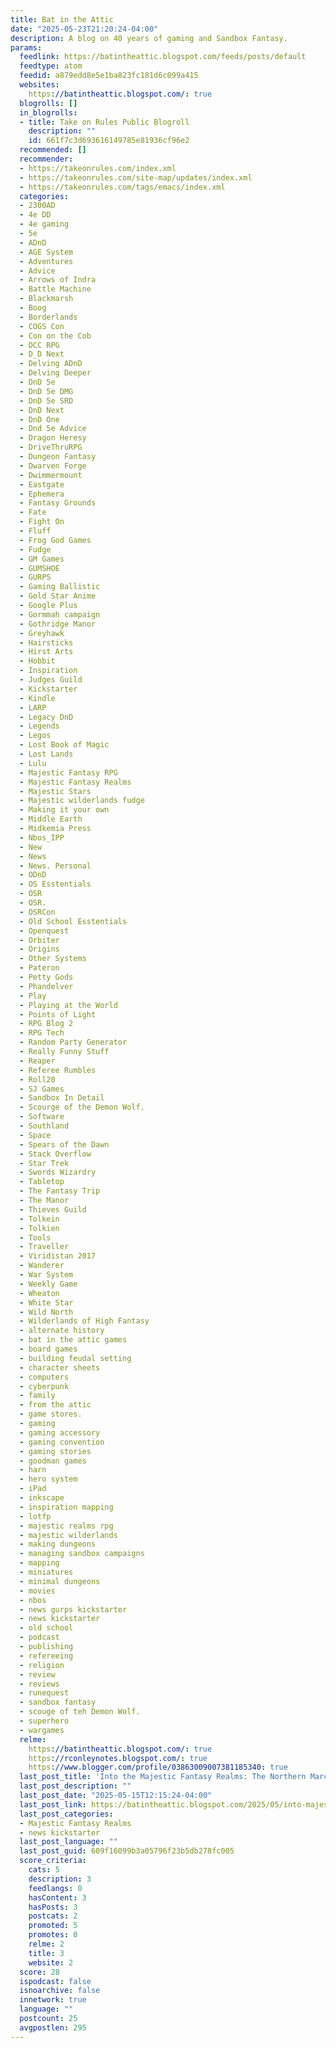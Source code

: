 ```yaml
---
title: Bat in the Attic
date: "2025-05-23T21:20:24-04:00"
description: A blog on 40 years of gaming and Sandbox Fantasy.
params:
  feedlink: https://batintheattic.blogspot.com/feeds/posts/default
  feedtype: atom
  feedid: a879edd8e5e1ba823fc181d6c099a415
  websites:
    https://batintheattic.blogspot.com/: true
  blogrolls: []
  in_blogrolls:
  - title: Take on Rules Public Blogroll
    description: ""
    id: 661f7c3d693616149785e81936cf96e2
  recommended: []
  recommender:
  - https://takeonrules.com/index.xml
  - https://takeonrules.com/site-map/updates/index.xml
  - https://takeonrules.com/tags/emacs/index.xml
  categories:
  - 2300AD
  - 4e DD
  - 4e gaming
  - 5e
  - ADnD
  - AGE System
  - Adventures
  - Advice
  - Arrows of Indra
  - Battle Machine
  - Blackmarsh
  - Boog
  - Borderlands
  - COGS Con
  - Con on the Cob
  - DCC RPG
  - D_D Next
  - Delving ADnD
  - Delving Deeper
  - DnD 5e
  - DnD 5e DMG
  - DnD 5e SRD
  - DnD Next
  - DnD One
  - Dnd 5e Advice
  - Dragon Heresy
  - DriveThruRPG
  - Dungeon Fantasy
  - Dwarven Forge
  - Dwimmermount
  - Eastgate
  - Ephemera
  - Fantasy Grounds
  - Fate
  - Fight On
  - Fluff
  - Frog God Games
  - Fudge
  - GM Games
  - GUMSHOE
  - GURPS
  - Gaming Ballistic
  - Gold Star Anime
  - Google Plus
  - Gormmah campaign
  - Gothridge Manor
  - Greyhawk
  - Hairsticks
  - Hirst Arts
  - Hobbit
  - Inspiration
  - Judges Guild
  - Kickstarter
  - Kindle
  - LARP
  - Legacy DnD
  - Legends
  - Legos
  - Lost Book of Magic
  - Lost Lands
  - Lulu
  - Majestic Fantasy RPG
  - Majestic Fantasy Realms
  - Majestic Stars
  - Majestic wilderlands fudge
  - Making it your own
  - Middle Earth
  - Midkemia Press
  - Nbos_IPP
  - New
  - News
  - News. Personal
  - ODnD
  - OS Esstentials
  - OSR
  - OSR.
  - OSRCon
  - Old School Esstentials
  - Openquest
  - Orbiter
  - Origins
  - Other Systems
  - Pateron
  - Petty Gods
  - Phandelver
  - Play
  - Playing at the World
  - Points of Light
  - RPG Blog 2
  - RPG Tech
  - Random Party Generator
  - Really Funny Stuff
  - Reaper
  - Referee Rumbles
  - Roll20
  - SJ Games
  - Sandbox In Detail
  - Scourge of the Demon Wolf.
  - Software
  - Southland
  - Space
  - Spears of the Dawn
  - Stack Overflow
  - Star Trek
  - Swords Wizardry
  - Tabletop
  - The Fantasy Trip
  - The Manor
  - Thieves Guild
  - Tolkein
  - Tolkien
  - Tools
  - Traveller
  - Viridistan 2017
  - Wanderer
  - War System
  - Weekly Game
  - Wheaton
  - White Star
  - Wild North
  - Wilderlands of High Fantasy
  - alternate history
  - bat in the attic games
  - board games
  - building feudal setting
  - character sheets
  - computers
  - cyberpunk
  - family
  - from the attic
  - game stores.
  - gaming
  - gaming accessory
  - gaming convention
  - gaming stories
  - goodman games
  - harn
  - hero system
  - iPad
  - inkscape
  - inspiration mapping
  - lotfp
  - majestic realms rpg
  - majestic wilderlands
  - making dungeons
  - managing sandbox campaigns
  - mapping
  - miniatures
  - minimal dungeons
  - movies
  - nbos
  - news gurps kickstarter
  - news kickstarter
  - old school
  - podcast
  - publishing
  - refereeing
  - religion
  - review
  - reviews
  - runequest
  - sandbox fantasy
  - scouge of teh Demon Wolf.
  - superhero
  - wargames
  relme:
    https://batintheattic.blogspot.com/: true
    https://rconleynotes.blogspot.com/: true
    https://www.blogger.com/profile/03863009007381185340: true
  last_post_title: 'Into the Majestic Fantasy Realms: The Northern Marches pre-launch.'
  last_post_description: ""
  last_post_date: "2025-05-15T12:15:24-04:00"
  last_post_link: https://batintheattic.blogspot.com/2025/05/into-majestic-fantasy-realms-northern.html
  last_post_categories:
  - Majestic Fantasy Realms
  - news kickstarter
  last_post_language: ""
  last_post_guid: 609f16099b3a05796f23b5db278fc005
  score_criteria:
    cats: 5
    description: 3
    feedlangs: 0
    hasContent: 3
    hasPosts: 3
    postcats: 2
    promoted: 5
    promotes: 0
    relme: 2
    title: 3
    website: 2
  score: 28
  ispodcast: false
  isnoarchive: false
  innetwork: true
  language: ""
  postcount: 25
  avgpostlen: 295
---
```

